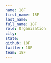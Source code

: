 ```yaml
---
name: 18F
first_name: 18F
last_name:
full_name: 18F
role: Organization
city:
state:
github: 18F
twitter: 18F
team: 18F
---
```

